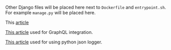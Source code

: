 Other Django files will be placed here next to `Dockerfile` and `entrypoint.sh`. For example `manage.py` will be placed here.

This [article](https://testdriven.io/blog/dockerizing-django-with-postgres-gunicorn-and-nginx/)

[This article](https://www.section.io/engineering-education/integrating-graphql-api-in-a-django-application/) used for GraphQL integration.

[This article](https://b0uh.github.io/django-json-logging.html) used for using python json logger.